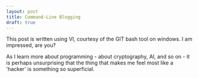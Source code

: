 ```yaml
---
layout: post
title: Command-Line Blogging
draft: true
---
```

This post is written using VI, courtesy of the GIT bash tool on windows.  I am impressed, are you?

As I learn more about programming - about cryptography, AI, and so on - it is perhaps unsurprising that the thing that makes me feel most like a 'hacker' is something so superficial.